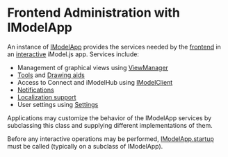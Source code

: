 # Frontend Administration with IModelApp

An instance of [IModelApp]($frontend) provides the services needed by the [frontend](../../learning/App.md#app-frontend) in an [interactive](../WriteAnInteractiveApp.md) iModel.js app. Services include:

* Management of graphical views using [ViewManager](./Views.md)
* [Tools](./Tools.md) and [Drawing aids](./DrawingAids.md)
* Access to Connect and iModelHub using [IModelClient]($imodelhub-client)
* [Notifications]($frontend:Notifications)
* [Localization support](./Localization.md)
* User settings using [Settings](./Settings.md)

Applications may customize the behavior of the IModelApp services by subclassing this class and supplying different implementations of them.

Before any interactive operations may be performed, [IModelApp.startup]($frontend) must be called (typically on a subclass of IModelApp).
